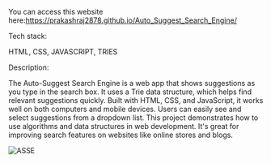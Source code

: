 
You can access this website here:https://prakashraj2878.github.io/Auto_Suggest_Search_Engine/

Tech stack:

HTML, CSS, JAVASCRIPT, TRIES

Description:

The Auto-Suggest Search Engine is a web app that shows suggestions as you type in the search box. It uses a Trie data structure, which helps find relevant suggestions quickly. Built with HTML, CSS, and JavaScript, it works well on both computers and mobile devices. Users can easily see and select suggestions from a dropdown list. This project demonstrates how to use algorithms and data structures in web development. It's great for improving search features on websites like online stores and blogs.

![ASSE](https://github.com/user-attachments/assets/f311b853-862c-4aa4-8786-8682d65b8f54)
